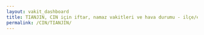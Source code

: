 ```yaml
---
layout: vakit_dashboard
title: TIANJIN, CIN için iftar, namaz vakitleri ve hava durumu - ilçe/eyalet seç
permalink: /CIN/TIANJIN/
---
```


<script type="text/javascript">
  var GLOBAL_COUNTRY = 'CIN';
  var GLOBAL_CITY = 'TIANJIN';
  var GLOBAL_STATE = '';
  var lat = 72;
  var lon = 21;
</script>

